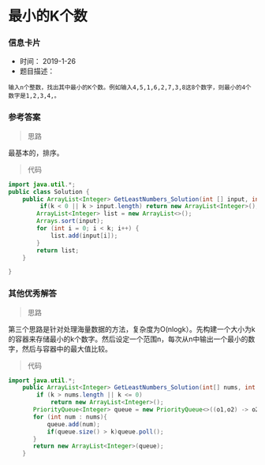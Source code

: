# 最小的K个数 

### 信息卡片 

- 时间： 2019-1-26
- 题目描述：

```
输入n个整数，找出其中最小的K个数。例如输入4,5,1,6,2,7,3,8这8个数字，则最小的4个数字是1,2,3,4,。
```

 

### 参考答案

> 思路

最基本的，排序。


> 代码

```java
import java.util.*;
public class Solution {
    public ArrayList<Integer> GetLeastNumbers_Solution(int [] input, int k) {
         if(k < 0 || k > input.length) return new ArrayList<Integer>();
        ArrayList<Integer> list = new ArrayList<>();
        Arrays.sort(input);
        for (int i = 0; i < k; i++) {
            list.add(input[i]);
        }
        return list;
    }

}
```





### 其他优秀解答

> 思路

 第三个思路是针对处理海量数据的方法，复杂度为O(nlogk）。先构建一个大小为k的容器来存储最小的k个数字。然后设定一个范围n，每次从n中输出一个最小的数字，然后与容器中的最大值比较。



> 代码

```java
import java.util.*;
    public ArrayList<Integer> GetLeastNumbers_Solution(int[] nums, int k) {
        if (k > nums.length || k <= 0)
            return new ArrayList<Integer>();
       PriorityQueue<Integer> queue = new PriorityQueue<>((o1,o2) -> o2 - o1);
       for (int num : nums){
           queue.add(num);
           if(queue.size() > k)queue.poll();
       }
       return new ArrayList<Integer>(queue);
    }
```

 

 

 

 

 
